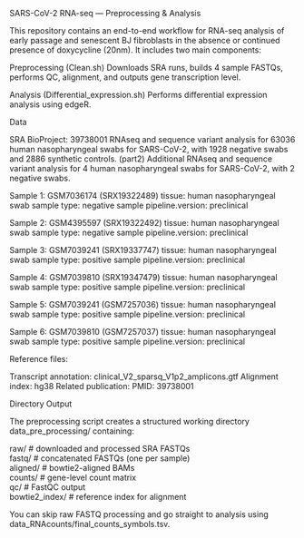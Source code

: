  SARS-CoV-2 RNA-seq — Preprocessing & Analysis

This repository contains an end-to-end workflow for RNA-seq analysis of early passage and senescent BJ fibroblasts in the absence or continued presence of doxycycline (20nm).
It includes two main components:

Preprocessing (Clean.sh)
Downloads SRA runs, builds 4 sample FASTQs, performs QC, alignment, and outputs gene transcription level.

Analysis (Differential_expression.sh)
Performs differential expression analysis using edgeR.

Data

SRA BioProject: 39738001 
RNAseq and sequence variant analysis for 63036 human nasopharyngeal swabs for SARS-CoV-2, with 1928 negative swabs and 2886 synthetic controls.
(part2) Additional RNAseq and sequence variant analysis for 4 human nasopharyngeal swabs for SARS-CoV-2, with 2 negative swabs.

Sample 1: GSM7036174 (SRX19322489)
tissue: human nasopharyngeal swab
sample type: negative sample
pipeline.version: preclinical

Sample 2: GSM4395597 (SRX19322492)
tissue: human nasopharyngeal swab
sample type: negative sample
pipeline.version: preclinical

Sample 3: GSM7039241 (SRX19337747)
tissue: human nasopharyngeal swab
sample type: positive sample
pipeline.version: preclinical

Sample 4: GSM7039810 (SRX19347479)
tissue: human nasopharyngeal swab
sample type: positive sample
pipeline.version: preclinical

Sample 5: GSM7039241 (GSM7257036)
tissue: human nasopharyngeal swab
sample type: positive sample
pipeline.version: preclinical

Sample 6: GSM7039810 (GSM7257037)
tissue: human nasopharyngeal swab
sample type: positive sample
pipeline.version: preclinical

Reference files:

Transcript annotation: clinical_V2_sparsq_V1p2_amplicons.gtf
Alignment index: hg38
Related publication:
PMID: 39738001

Directory Output

The preprocessing script creates a structured working directory data_pre_processing/ containing:

raw/      # downloaded and processed SRA FASTQs  
fastq/    # concatenated FASTQs (one per sample)  
aligned/  # bowtie2-aligned BAMs  
counts/   # gene-level count matrix   
qc/       # FastQC output  
bowtie2_index/  # reference index for alignment  


You can skip raw FASTQ processing and go straight to analysis using data_RNAcounts/final_counts_symbols.tsv.
